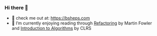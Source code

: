 ### Hi there 👋
- 🔭 check me out at: https://bsheps.com
- 🌱 I’m currently enjoying reading through [Refactoring](https://martinfowler.com/books/refactoring.html#:~:text=Refactoring%20is%20a%20controlled%20technique,small%20to%20be%20worth%20doing%22.) by Martin Fowler and [Introduction to Algorithms](https://en.wikipedia.org/wiki/Introduction_to_Algorithms) by CLRS

<!--
**bsheps/bsheps** is a ✨ _special_ ✨ repository because its `README.md` (this file) appears on your GitHub profile.

Here are some ideas to get you started:

- 🔭 I’m currently working on ...
- 🌱 I’m currently learning ...
- 👯 I’m looking to collaborate on ...
- 🤔 I’m looking for help with ...
- 💬 Ask me about ...
- 📫 How to reach me: ...
- 😄 Pronouns: ...
- ⚡ Fun fact: ...
-->
